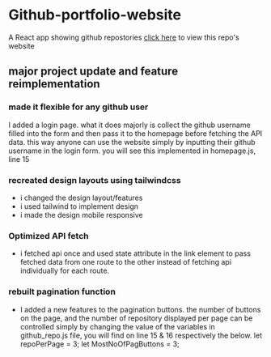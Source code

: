 # Github-portfolio-website
A React app showing github repostories
[click here](https://github-portfolio-4cd77.web.app/) to view this repo's website

## major project update and feature reimplementation

### made it flexible for any github user
I added a login page. what it does majorly is collect the github username filled into the form and then pass it to the homepage before fetching the API data. this way anyone can use the website simply by inputting their github username in the login form.
you will see this implemented in homepage.js, line 15

### recreated design layouts using tailwindcss
- i changed the design layout/features
- i used tailwind to implement design
- i made the design mobile responsive

### Optimized API fetch 
- i fetched api once and used state attribute in the link element to pass fetched data from one route to the other instead of fetching api individually for each route.

### rebuilt pagination function
- I added a new features to the pagination buttons. the number of buttons on the page, and the number of repository displayed per page can be controlled simply by changing the value of the variables in github_repo.js file, you will find on line 15 & 16 respectively the below.
  let repoPerPage = 3;
  let MostNoOfPagButtons = 3;
